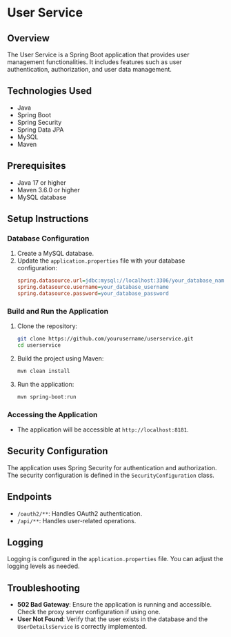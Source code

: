 # User Service

## Overview
The User Service is a Spring Boot application that provides user management functionalities. It includes features such as user authentication, authorization, and user data management.

## Technologies Used
- Java
- Spring Boot
- Spring Security
- Spring Data JPA
- MySQL
- Maven

## Prerequisites
- Java 17 or higher
- Maven 3.6.0 or higher
- MySQL database

## Setup Instructions

### Database Configuration
1. Create a MySQL database.
2. Update the `application.properties` file with your database configuration:
    ```ini
    spring.datasource.url=jdbc:mysql://localhost:3306/your_database_name
    spring.datasource.username=your_database_username
    spring.datasource.password=your_database_password
    ```

### Build and Run the Application
1. Clone the repository:
    ```sh
    git clone https://github.com/yourusername/userservice.git
    cd userservice
    ```
2. Build the project using Maven:
    ```sh
    mvn clean install
    ```
3. Run the application:
    ```sh
    mvn spring-boot:run
    ```

### Accessing the Application
- The application will be accessible at `http://localhost:8181`.

## Security Configuration
The application uses Spring Security for authentication and authorization. The security configuration is defined in the `SecurityConfiguration` class.

## Endpoints
- `/oauth2/**`: Handles OAuth2 authentication.
- `/api/**`: Handles user-related operations.

## Logging
Logging is configured in the `application.properties` file. You can adjust the logging levels as needed.

## Troubleshooting
- **502 Bad Gateway**: Ensure the application is running and accessible. Check the proxy server configuration if using one.
- **User Not Found**: Verify that the user exists in the database and the `UserDetailsService` is correctly implemented.

